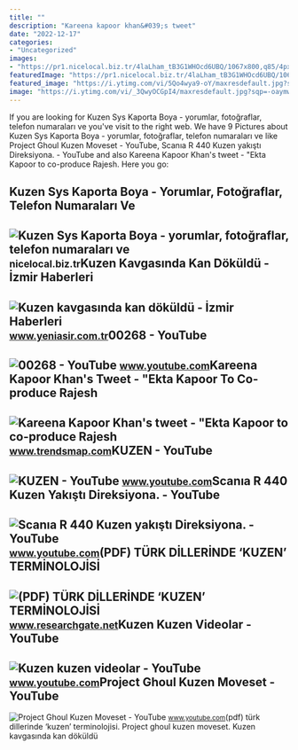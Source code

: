 ```yaml
---
title: ""
description: "Kareena kapoor khan&#039;s tweet"
date: "2022-12-17"
categories:
- "Uncategorized"
images:
- "https://pr1.nicelocal.biz.tr/4laLham_tB3G1WHOcd6UBQ/1067x800,q85/4px-BW84_n0QJGVPszge3NRBsKw-2VcOifrJIjPYFYkOtaCZxxXQ2R_rQuaOf8irmNa8V5lZvynmtekaTx8GK_HXMEphvl2u4onOcyphG_XIXbeFejrvhw"
featuredImage: "https://pr1.nicelocal.biz.tr/4laLham_tB3G1WHOcd6UBQ/1067x800,q85/4px-BW84_n0QJGVPszge3NRBsKw-2VcOifrJIjPYFYkOtaCZxxXQ2R_rQuaOf8irmNa8V5lZvynmtekaTx8GK_HXMEphvl2u4onOcyphG_XIXbeFejrvhw"
featured_image: "https://i.ytimg.com/vi/5Qo4wya9-oY/maxresdefault.jpg?sqp=-oaymwEmCIAKENAF8quKqQMa8AEB-AH-CYAC0AWKAgwIABABGGUgZShlMA8=&amp;rs=AOn4CLBT8jAKz7Kq1z-OQ72yjl9kUzEn_g"
image: "https://i.ytimg.com/vi/_3QwyOCGpI4/maxresdefault.jpg?sqp=-oaymwEmCIAKENAF8quKqQMa8AEB-AH-CYAC0AWKAgwIABABGH8gNCglMA8=&amp;rs=AOn4CLB6b_gf8lGVtlqMtYYcWtwyqawB-g"
---
```


If you are looking for Kuzen Sys Kaporta Boya - yorumlar, fotoğraflar, telefon numaraları ve you've visit to the right web. We have 9 Pictures about Kuzen Sys Kaporta Boya - yorumlar, fotoğraflar, telefon numaraları ve like Project Ghoul Kuzen Moveset - YouTube, Scanıa R 440 Kuzen yakıştı Direksiyona. - YouTube and also Kareena Kapoor Khan's tweet - "Ekta Kapoor to co-produce Rajesh. Here you go:

Kuzen Sys Kaporta Boya - Yorumlar, Fotoğraflar, Telefon Numaraları Ve
---------------------------------------------------------------------

 ![Kuzen Sys Kaporta Boya - yorumlar, fotoğraflar, telefon numaraları ve](https://pr1.nicelocal.biz.tr/4laLham_tB3G1WHOcd6UBQ/1067x800,q85/4px-BW84_n0QJGVPszge3NRBsKw-2VcOifrJIjPYFYkOtaCZxxXQ2R_rQuaOf8irmNa8V5lZvynmtekaTx8GK_HXMEphvl2u4onOcyphG_XIXbeFejrvhw) <small>nicelocal.biz.tr</small>Kuzen Kavgasında Kan Döküldü - İzmir Haberleri
----------------------------------------------

 ![Kuzen kavgasında kan döküldü - İzmir Haberleri](https://iaysr.tmgrup.com.tr/1eb012/780/411/0/30/296/186?u=https://iysr.tmgrup.com.tr/2020/10/03/kuzen-kavgasinda-kan-dokuldu-1601752696114.jpeg) <small>www.yeniasir.com.tr</small>00268 - YouTube
---------------

 ![00268 - YouTube](https://i.ytimg.com/vi/5Qo4wya9-oY/maxresdefault.jpg?sqp=-oaymwEmCIAKENAF8quKqQMa8AEB-AH-CYAC0AWKAgwIABABGGUgZShlMA8=&rs=AOn4CLBT8jAKz7Kq1z-OQ72yjl9kUzEn_g) <small>www.youtube.com</small>Kareena Kapoor Khan's Tweet - "Ekta Kapoor To Co-produce Rajesh
---------------------------------------------------------------

 ![Kareena Kapoor Khan's tweet - "Ekta Kapoor to co-produce Rajesh](https://pbs.twimg.com/media/Fcyada8X0AANSFu.jpg) <small>www.trendsmap.com</small>KUZEN - YouTube
---------------

 ![KUZEN - YouTube](https://i.ytimg.com/vi/_3QwyOCGpI4/maxresdefault.jpg?sqp=-oaymwEmCIAKENAF8quKqQMa8AEB-AH-CYAC0AWKAgwIABABGH8gNCglMA8=&rs=AOn4CLB6b_gf8lGVtlqMtYYcWtwyqawB-g) <small>www.youtube.com</small>Scanıa R 440 Kuzen Yakıştı Direksiyona. - YouTube
-------------------------------------------------

 ![Scanıa R 440 Kuzen yakıştı Direksiyona. - YouTube](https://i.ytimg.com/vi/jsWINzUaodM/maxresdefault.jpg) <small>www.youtube.com</small>(PDF) TÜRK DİLLERİNDE ‘KUZEN’ TERMİNOLOJİSİ
-------------------------------------------

 ![(PDF) TÜRK DİLLERİNDE ‘KUZEN’ TERMİNOLOJİSİ](https://i1.rgstatic.net/publication/340080755_TURK_DILLERINDE_'KUZEN'_TERMINOLOJISI/links/5e762616a6fdcccd6213db43/largepreview.png) <small>www.researchgate.net</small>Kuzen Kuzen Videolar - YouTube
------------------------------

 ![Kuzen kuzen videolar - YouTube](https://i.ytimg.com/vi/Tx0YW-G7_9s/maxresdefault.jpg) <small>www.youtube.com</small>Project Ghoul Kuzen Moveset - YouTube
-------------------------------------

 ![Project Ghoul Kuzen Moveset - YouTube](https://i.ytimg.com/vi/PUJk8zdsz-g/maxresdefault.jpg) <small>www.youtube.com</small>(pdf) türk di̇lleri̇nde ‘kuzen’ termi̇noloji̇si̇. Project ghoul kuzen moveset. Kuzen kavgasında kan döküldü
